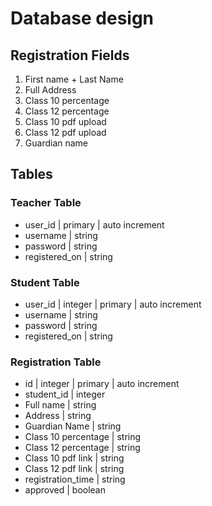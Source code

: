 # Database design

## Registration Fields

1. First name + Last Name
2. Full Address
3. Class 10 percentage
4. Class 12 percentage
5. Class 10 pdf upload
6. Class 12 pdf upload
7. Guardian name

## Tables

### Teacher Table

- user_id | primary | auto increment
- username | string
- password | string
- registered_on | string

### Student Table

- user_id | integer | primary | auto increment
- username | string
- password | string
- registered_on | string

### Registration Table

- id | integer | primary | auto increment
- student_id | integer
- Full name | string
- Address | string
- Guardian Name | string
- Class 10 percentage | string
- Class 12 percentage | string
- Class 10 pdf link | string
- Class 12 pdf link | string
- registration_time | string
- approved | boolean
